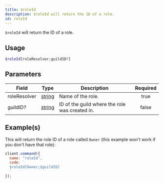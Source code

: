 ```yaml
---
title: $roleId
description: $roleId will return the ID of a role.
id: roleId
---
```


`$roleId` will return the ID of a role.

## Usage

```php
$roleId[roleResolver;guildID?]
```

## Parameters

| Field        | Type                                                                                              | Description                                    | Required |
| ------------ | ------------------------------------------------------------------------------------------------- | ---------------------------------------------- | :------: |
| roleResolver | [string](https://developer.mozilla.org/en-US/docs/Web/JavaScript/Reference/Global_Objects/String) | Name of the role.                              |   true   |
| guildID?     | [string](https://developer.mozilla.org/en-US/docs/Web/JavaScript/Reference/Global_Objects/String) | ID of the guild where the role was created in. |  false   |

## Example(s)

This will return the role ID of a role called `Owner` (this example won't work if you don't have that role):

```javascript
client.command({
  name: "roleId",
  code: `
  $roleId[Owner;$guildID]
  `
});
```
